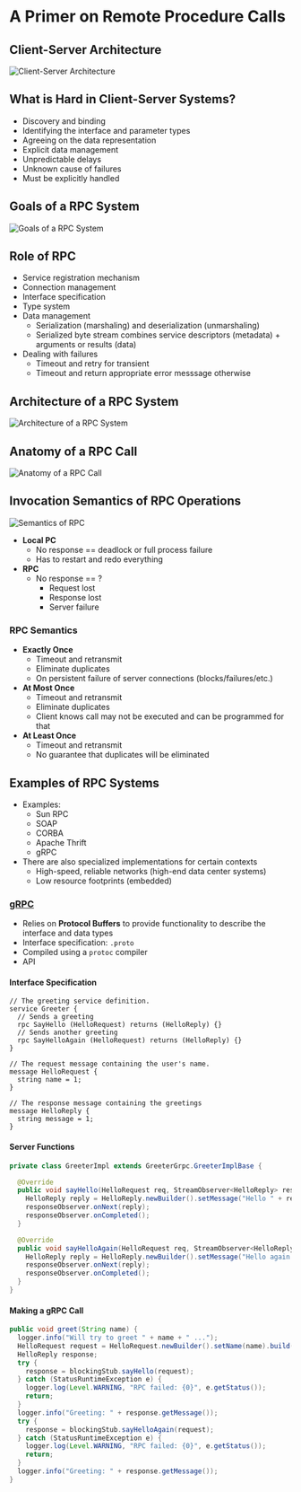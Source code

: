 # A Primer on Remote Procedure Calls

## Client-Server Architecture
![Client-Server Architecture](img/client-server-architecture.png)

## What is Hard in Client-Server Systems?
- Discovery and binding
- Identifying the interface and parameter types
- Agreeing on the data representation
- Explicit data management
- Unpredictable delays
- Unknown cause of failures
- Must be explicitly handled

## Goals of a RPC System
![Goals of a RPC System](img/rpc-goals.png)

## Role of RPC
- Service registration mechanism
- Connection management
- Interface specification
- Type system
- Data management
  - Serialization (marshaling) and deserialization (unmarshaling)
  - Serialized byte stream combines service descriptors (metadata) + arguments or results (data)
- Dealing with failures
  - Timeout and retry for transient
  - Timeout and return appropriate error messsage otherwise

## Architecture of a RPC System
![Architecture of a RPC System](img/rpc-system-architecture.png)

## Anatomy of a RPC Call
![Anatomy of a RPC Call](img/rpc-call-anatomy.png)

## Invocation Semantics of RPC Operations
![Semantics of RPC](img/rpc-semantics.png)

- **Local PC**
  - No response == deadlock or full process failure
  - Has to restart and redo everything
- **RPC**
  - No response == ?
    - Request lost
    - Response lost
    - Server failure

### RPC Semantics
- **Exactly Once**
  - Timeout and retransmit
  - Eliminate duplicates
  - On persistent failure of server connections (blocks/failures/etc.)
- **At Most Once**
  - Timeout and retransmit
  - Eliminate duplicates
  - Client knows call may not be executed and can be programmed for that
- **At Least Once**
  - Timeout and retransmit
  - No guarantee that duplicates will be eliminated

## Examples of RPC Systems
- Examples:
  - Sun RPC
  - SOAP
  - CORBA
  - Apache Thrift
  - gRPC
- There are also specialized implementations for certain contexts
  - High-speed, reliable networks (high-end data center systems)
  - Low resource footprints (embedded)

### [gRPC](https://grpc.io/)
- Relies on **Protocol Buffers** to provide functionality to describe the interface and data types
- Interface specification: `.proto`
- Compiled using a `protoc` compiler
- API

#### Interface Specification
```grpc
// The greeting service definition.
service Greeter {
  // Sends a greeting
  rpc SayHello (HelloRequest) returns (HelloReply) {}
  // Sends another greeting
  rpc SayHelloAgain (HelloRequest) returns (HelloReply) {}
}

// The request message containing the user's name.
message HelloRequest {
  string name = 1;
}

// The response message containing the greetings
message HelloReply {
  string message = 1;
}
```

#### Server Functions
```java
private class GreeterImpl extends GreeterGrpc.GreeterImplBase {

  @Override
  public void sayHello(HelloRequest req, StreamObserver<HelloReply> responseObserver) {
    HelloReply reply = HelloReply.newBuilder().setMessage("Hello " + req.getName()).build();
    responseObserver.onNext(reply);
    responseObserver.onCompleted();
  }

  @Override
  public void sayHelloAgain(HelloRequest req, StreamObserver<HelloReply> responseObserver) {
    HelloReply reply = HelloReply.newBuilder().setMessage("Hello again " + req.getName()).build();
    responseObserver.onNext(reply);
    responseObserver.onCompleted();
  }
}
```

#### Making a gRPC Call
```java
public void greet(String name) {
  logger.info("Will try to greet " + name + " ...");
  HelloRequest request = HelloRequest.newBuilder().setName(name).build();
  HelloReply response;
  try {
    response = blockingStub.sayHello(request);
  } catch (StatusRuntimeException e) {
    logger.log(Level.WARNING, "RPC failed: {0}", e.getStatus());
    return;
  }
  logger.info("Greeting: " + response.getMessage());
  try {
    response = blockingStub.sayHelloAgain(request);
  } catch (StatusRuntimeException e) {
    logger.log(Level.WARNING, "RPC failed: {0}", e.getStatus());
    return;
  }
  logger.info("Greeting: " + response.getMessage());
}
```
